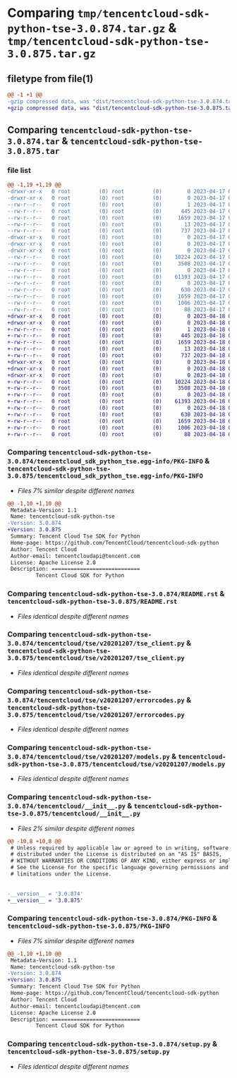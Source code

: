 # Comparing `tmp/tencentcloud-sdk-python-tse-3.0.874.tar.gz` & `tmp/tencentcloud-sdk-python-tse-3.0.875.tar.gz`

## filetype from file(1)

```diff
@@ -1 +1 @@
-gzip compressed data, was "dist/tencentcloud-sdk-python-tse-3.0.874.tar", last modified: Mon Apr 17 00:53:27 2023, max compression
+gzip compressed data, was "dist/tencentcloud-sdk-python-tse-3.0.875.tar", last modified: Tue Apr 18 01:01:05 2023, max compression
```

## Comparing `tencentcloud-sdk-python-tse-3.0.874.tar` & `tencentcloud-sdk-python-tse-3.0.875.tar`

### file list

```diff
@@ -1,19 +1,19 @@
-drwxr-xr-x   0 root         (0) root         (0)        0 2023-04-17 00:53:27.000000 tencentcloud-sdk-python-tse-3.0.874/
-drwxr-xr-x   0 root         (0) root         (0)        0 2023-04-17 00:53:27.000000 tencentcloud-sdk-python-tse-3.0.874/tencentcloud_sdk_python_tse.egg-info/
--rw-r--r--   0 root         (0) root         (0)        1 2023-04-17 00:53:27.000000 tencentcloud-sdk-python-tse-3.0.874/tencentcloud_sdk_python_tse.egg-info/dependency_links.txt
--rw-r--r--   0 root         (0) root         (0)      445 2023-04-17 00:53:27.000000 tencentcloud-sdk-python-tse-3.0.874/tencentcloud_sdk_python_tse.egg-info/SOURCES.txt
--rw-r--r--   0 root         (0) root         (0)     1659 2023-04-17 00:53:27.000000 tencentcloud-sdk-python-tse-3.0.874/tencentcloud_sdk_python_tse.egg-info/PKG-INFO
--rw-r--r--   0 root         (0) root         (0)       13 2023-04-17 00:53:27.000000 tencentcloud-sdk-python-tse-3.0.874/tencentcloud_sdk_python_tse.egg-info/top_level.txt
--rw-r--r--   0 root         (0) root         (0)      737 2023-04-17 00:53:27.000000 tencentcloud-sdk-python-tse-3.0.874/README.rst
-drwxr-xr-x   0 root         (0) root         (0)        0 2023-04-17 00:53:27.000000 tencentcloud-sdk-python-tse-3.0.874/tencentcloud/
-drwxr-xr-x   0 root         (0) root         (0)        0 2023-04-17 00:53:27.000000 tencentcloud-sdk-python-tse-3.0.874/tencentcloud/tse/
-drwxr-xr-x   0 root         (0) root         (0)        0 2023-04-17 00:53:27.000000 tencentcloud-sdk-python-tse-3.0.874/tencentcloud/tse/v20201207/
--rw-r--r--   0 root         (0) root         (0)    10224 2023-04-17 00:53:27.000000 tencentcloud-sdk-python-tse-3.0.874/tencentcloud/tse/v20201207/tse_client.py
--rw-r--r--   0 root         (0) root         (0)     3508 2023-04-17 00:53:27.000000 tencentcloud-sdk-python-tse-3.0.874/tencentcloud/tse/v20201207/errorcodes.py
--rw-r--r--   0 root         (0) root         (0)        0 2023-04-17 00:53:27.000000 tencentcloud-sdk-python-tse-3.0.874/tencentcloud/tse/v20201207/__init__.py
--rw-r--r--   0 root         (0) root         (0)    61393 2023-04-17 00:53:27.000000 tencentcloud-sdk-python-tse-3.0.874/tencentcloud/tse/v20201207/models.py
--rw-r--r--   0 root         (0) root         (0)        0 2023-04-17 00:53:27.000000 tencentcloud-sdk-python-tse-3.0.874/tencentcloud/tse/__init__.py
--rw-r--r--   0 root         (0) root         (0)      630 2023-04-17 00:53:27.000000 tencentcloud-sdk-python-tse-3.0.874/tencentcloud/__init__.py
--rw-r--r--   0 root         (0) root         (0)     1659 2023-04-17 00:53:27.000000 tencentcloud-sdk-python-tse-3.0.874/PKG-INFO
--rw-r--r--   0 root         (0) root         (0)     1006 2023-04-17 00:53:27.000000 tencentcloud-sdk-python-tse-3.0.874/setup.py
--rw-r--r--   0 root         (0) root         (0)       88 2023-04-17 00:53:27.000000 tencentcloud-sdk-python-tse-3.0.874/setup.cfg
+drwxr-xr-x   0 root         (0) root         (0)        0 2023-04-18 01:01:05.000000 tencentcloud-sdk-python-tse-3.0.875/
+drwxr-xr-x   0 root         (0) root         (0)        0 2023-04-18 01:01:05.000000 tencentcloud-sdk-python-tse-3.0.875/tencentcloud_sdk_python_tse.egg-info/
+-rw-r--r--   0 root         (0) root         (0)        1 2023-04-18 01:01:05.000000 tencentcloud-sdk-python-tse-3.0.875/tencentcloud_sdk_python_tse.egg-info/dependency_links.txt
+-rw-r--r--   0 root         (0) root         (0)      445 2023-04-18 01:01:05.000000 tencentcloud-sdk-python-tse-3.0.875/tencentcloud_sdk_python_tse.egg-info/SOURCES.txt
+-rw-r--r--   0 root         (0) root         (0)     1659 2023-04-18 01:01:05.000000 tencentcloud-sdk-python-tse-3.0.875/tencentcloud_sdk_python_tse.egg-info/PKG-INFO
+-rw-r--r--   0 root         (0) root         (0)       13 2023-04-18 01:01:05.000000 tencentcloud-sdk-python-tse-3.0.875/tencentcloud_sdk_python_tse.egg-info/top_level.txt
+-rw-r--r--   0 root         (0) root         (0)      737 2023-04-18 01:01:05.000000 tencentcloud-sdk-python-tse-3.0.875/README.rst
+drwxr-xr-x   0 root         (0) root         (0)        0 2023-04-18 01:01:05.000000 tencentcloud-sdk-python-tse-3.0.875/tencentcloud/
+drwxr-xr-x   0 root         (0) root         (0)        0 2023-04-18 01:01:05.000000 tencentcloud-sdk-python-tse-3.0.875/tencentcloud/tse/
+drwxr-xr-x   0 root         (0) root         (0)        0 2023-04-18 01:01:05.000000 tencentcloud-sdk-python-tse-3.0.875/tencentcloud/tse/v20201207/
+-rw-r--r--   0 root         (0) root         (0)    10224 2023-04-18 01:01:05.000000 tencentcloud-sdk-python-tse-3.0.875/tencentcloud/tse/v20201207/tse_client.py
+-rw-r--r--   0 root         (0) root         (0)     3508 2023-04-18 01:01:05.000000 tencentcloud-sdk-python-tse-3.0.875/tencentcloud/tse/v20201207/errorcodes.py
+-rw-r--r--   0 root         (0) root         (0)        0 2023-04-18 01:01:05.000000 tencentcloud-sdk-python-tse-3.0.875/tencentcloud/tse/v20201207/__init__.py
+-rw-r--r--   0 root         (0) root         (0)    61393 2023-04-18 01:01:05.000000 tencentcloud-sdk-python-tse-3.0.875/tencentcloud/tse/v20201207/models.py
+-rw-r--r--   0 root         (0) root         (0)        0 2023-04-18 01:01:05.000000 tencentcloud-sdk-python-tse-3.0.875/tencentcloud/tse/__init__.py
+-rw-r--r--   0 root         (0) root         (0)      630 2023-04-18 01:01:05.000000 tencentcloud-sdk-python-tse-3.0.875/tencentcloud/__init__.py
+-rw-r--r--   0 root         (0) root         (0)     1659 2023-04-18 01:01:05.000000 tencentcloud-sdk-python-tse-3.0.875/PKG-INFO
+-rw-r--r--   0 root         (0) root         (0)     1006 2023-04-18 01:01:05.000000 tencentcloud-sdk-python-tse-3.0.875/setup.py
+-rw-r--r--   0 root         (0) root         (0)       88 2023-04-18 01:01:05.000000 tencentcloud-sdk-python-tse-3.0.875/setup.cfg
```

### Comparing `tencentcloud-sdk-python-tse-3.0.874/tencentcloud_sdk_python_tse.egg-info/PKG-INFO` & `tencentcloud-sdk-python-tse-3.0.875/tencentcloud_sdk_python_tse.egg-info/PKG-INFO`

 * *Files 7% similar despite different names*

```diff
@@ -1,10 +1,10 @@
 Metadata-Version: 1.1
 Name: tencentcloud-sdk-python-tse
-Version: 3.0.874
+Version: 3.0.875
 Summary: Tencent Cloud Tse SDK for Python
 Home-page: https://github.com/TencentCloud/tencentcloud-sdk-python
 Author: Tencent Cloud
 Author-email: tencentcloudapi@tencent.com
 License: Apache License 2.0
 Description: ============================
         Tencent Cloud SDK for Python
```

### Comparing `tencentcloud-sdk-python-tse-3.0.874/README.rst` & `tencentcloud-sdk-python-tse-3.0.875/README.rst`

 * *Files identical despite different names*

### Comparing `tencentcloud-sdk-python-tse-3.0.874/tencentcloud/tse/v20201207/tse_client.py` & `tencentcloud-sdk-python-tse-3.0.875/tencentcloud/tse/v20201207/tse_client.py`

 * *Files identical despite different names*

### Comparing `tencentcloud-sdk-python-tse-3.0.874/tencentcloud/tse/v20201207/errorcodes.py` & `tencentcloud-sdk-python-tse-3.0.875/tencentcloud/tse/v20201207/errorcodes.py`

 * *Files identical despite different names*

### Comparing `tencentcloud-sdk-python-tse-3.0.874/tencentcloud/tse/v20201207/models.py` & `tencentcloud-sdk-python-tse-3.0.875/tencentcloud/tse/v20201207/models.py`

 * *Files identical despite different names*

### Comparing `tencentcloud-sdk-python-tse-3.0.874/tencentcloud/__init__.py` & `tencentcloud-sdk-python-tse-3.0.875/tencentcloud/__init__.py`

 * *Files 2% similar despite different names*

```diff
@@ -10,8 +10,8 @@
 # Unless required by applicable law or agreed to in writing, software
 # distributed under the License is distributed on an "AS IS" BASIS,
 # WITHOUT WARRANTIES OR CONDITIONS OF ANY KIND, either express or implied.
 # See the License for the specific language governing permissions and
 # limitations under the License.
 
 
-__version__ = '3.0.874'
+__version__ = '3.0.875'
```

### Comparing `tencentcloud-sdk-python-tse-3.0.874/PKG-INFO` & `tencentcloud-sdk-python-tse-3.0.875/PKG-INFO`

 * *Files 7% similar despite different names*

```diff
@@ -1,10 +1,10 @@
 Metadata-Version: 1.1
 Name: tencentcloud-sdk-python-tse
-Version: 3.0.874
+Version: 3.0.875
 Summary: Tencent Cloud Tse SDK for Python
 Home-page: https://github.com/TencentCloud/tencentcloud-sdk-python
 Author: Tencent Cloud
 Author-email: tencentcloudapi@tencent.com
 License: Apache License 2.0
 Description: ============================
         Tencent Cloud SDK for Python
```

### Comparing `tencentcloud-sdk-python-tse-3.0.874/setup.py` & `tencentcloud-sdk-python-tse-3.0.875/setup.py`

 * *Files identical despite different names*

